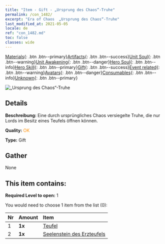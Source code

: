 ```yaml
---
title: "Item - Gift - „Ursprung des Chaos“-Truhe"
permalink: /con_1482/
excerpt: "Era of Chaos  „Ursprung des Chaos“-Truhe"
last_modified_at: 2021-05-05
locale: de
ref: "con_1482.md"
toc: false
classes: wide
---
```

 [Materials](/ItemsDE/){: .btn .btn--primary}[Artifacts](/ItemsDE/Artifacts/){: .btn .btn--success}[Unit Soul](/ItemsDE/UnitSoul/){: .btn .btn--warning}[Unit Awakening](/ItemsDE/UnitAwakening/){: .btn .btn--danger}[Hero Soul](/ItemsDE/HeroSoul/){: .btn .btn--info}[Hero Skill](/ItemsDE/HeroSkill/){: .btn .btn--primary}[Gift](/ItemsDE/Gift/){: .btn .btn--success}[Event related](/ItemsDE/Events/){: .btn .btn--warning}[Avatars](/ItemsDE/Avatars/){: .btn .btn--danger}[Consumables](/ItemsDE/Consumables/){: .btn .btn--info}[Unknown](/ItemsDE/Unknown/){: .btn .btn--primary}

 ![„Ursprung des Chaos“-Truhe](/images/t/i_907041.png)

## Details
 **Beschreibung:** Eine durch ursprüngliches Chaos versiegelte Truhe, die nur Lords im Besitz eines Teufels öffnen können.

 **Quality:** <span style="color: #FF8C00">OK</span>

 **Type:** Gift

## Gather

  None

## This item contains:

 **Required Level to open:** 1

 You would need to choose 1 item from the list (0):

  | Nr | Amount |     Item    |
  |:---|:-------|:------------|
  | 1 |  **1x** | [Teufel](/ItemsDE/unt_232/) |  | 
  | 2 |  **1x** | [Seelenstein des Erzteufels](/ItemsDE/unt_318/) |  | 
